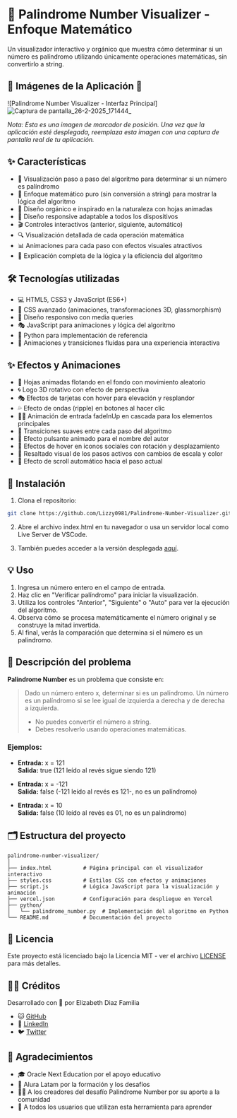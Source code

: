 # 🌿 Palindrome Number Visualizer - Enfoque Matemático

Un visualizador interactivo y orgánico que muestra cómo determinar si un número es palíndromo utilizando únicamente operaciones matemáticas, sin convertirlo a string.

## 📱 Imágenes de la Aplicación 📱

![Palindrome Number Visualizer - Interfaz Principal]![Captura de pantalla_26-2-2025_171444_](https://github.com/user-attachments/assets/e04f3db8-af37-49d4-9df8-d1eccfe21a19)


*Nota: Esta es una imagen de marcador de posición. Una vez que la aplicación esté desplegada, reemplaza esta imagen con una captura de pantalla real de tu aplicación.*

## ✨ Características

- 🧮 Visualización paso a paso del algoritmo para determinar si un número es palíndromo
- 🔢 Enfoque matemático puro (sin conversión a string) para mostrar la lógica del algoritmo
- 🌱 Diseño orgánico e inspirado en la naturaleza con hojas animadas
- 📱 Diseño responsive adaptable a todos los dispositivos
- 🎬 Controles interactivos (anterior, siguiente, automático)
- 🔍 Visualización detallada de cada operación matemática
- 📊 Animaciones para cada paso con efectos visuales atractivos
- 🌿 Explicación completa de la lógica y la eficiencia del algoritmo

## 🛠️ Tecnologías utilizadas

- 💻 HTML5, CSS3 y JavaScript (ES6+)
- 🎨 CSS avanzado (animaciones, transformaciones 3D, glassmorphism)
- 📱 Diseño responsivo con media queries
- 🎭 JavaScript para animaciones y lógica del algoritmo
- 🐍 Python para implementación de referencia
- 🎯 Animaciones y transiciones fluidas para una experiencia interactiva

## ✨ Efectos y Animaciones

- 🍃 Hojas animadas flotando en el fondo con movimiento aleatorio
- 🌀 Logo 3D rotativo con efecto de perspectiva
- 🎭 Efectos de tarjetas con hover para elevación y resplandor
- 💦 Efecto de ondas (ripple) en botones al hacer clic
- 🏃‍♂️ Animación de entrada fadeInUp en cascada para los elementos principales
- 🔄 Transiciones suaves entre cada paso del algoritmo
- 💫 Efecto pulsante animado para el nombre del autor
- 🌈 Efectos de hover en iconos sociales con rotación y desplazamiento
- 🎯 Resaltado visual de los pasos activos con cambios de escala y color
- 📌 Efecto de scroll automático hacia el paso actual

## 🚀 Instalación

1. Clona el repositorio:
```bash
git clone https://github.com/Lizzy0981/Palindrome-Number-Visualizer.git
```

2. Abre el archivo index.html en tu navegador o usa un servidor local como Live Server de VSCode.

3. También puedes acceder a la versión desplegada [aquí](https://palindrome-number-visualizer.vercel.app/).

## 💡 Uso

1. Ingresa un número entero en el campo de entrada.
2. Haz clic en "Verificar palíndromo" para iniciar la visualización.
3. Utiliza los controles "Anterior", "Siguiente" o "Auto" para ver la ejecución del algoritmo.
4. Observa cómo se procesa matemáticamente el número original y se construye la mitad invertida.
5. Al final, verás la comparación que determina si el número es un palíndromo.

## 📝 Descripción del problema

**Palindrome Number** es un problema que consiste en:

> Dado un número entero x, determinar si es un palíndromo. Un número es un palíndromo si se lee igual de izquierda a derecha y de derecha a izquierda.
> 
> - No puedes convertir el número a string.
> - Debes resolverlo usando operaciones matemáticas.

### Ejemplos:

- **Entrada:** x = 121  
  **Salida:** true (121 leído al revés sigue siendo 121)

- **Entrada:** x = -121  
  **Salida:** false (-121 leído al revés es 121-, no es un palíndromo)

- **Entrada:** x = 10  
  **Salida:** false (10 leído al revés es 01, no es un palíndromo)

## 🗂️ Estructura del proyecto

```
palindrome-number-visualizer/
│
├── index.html          # Página principal con el visualizador interactivo
├── styles.css          # Estilos CSS con efectos y animaciones
├── script.js           # Lógica JavaScript para la visualización y animación
├── vercel.json         # Configuración para despliegue en Vercel
├── python/
│   └── palindrome_number.py  # Implementación del algoritmo en Python
└── README.md           # Documentación del proyecto
```

## 📄 Licencia

Este proyecto está licenciado bajo la Licencia MIT - ver el archivo [LICENSE](LICENSE) para más detalles.

## 👩‍💻 Créditos

Desarrollado con 💚 por Elizabeth Diaz Familia
- 🐱 [GitHub](https://github.com/Lizzy0981)
- 💼 [LinkedIn](https://linkedin.com/in/eli-familia/)
- 🐦 [Twitter](https://twitter.com/Lizzyfamilia)
  
## 🙏 Agradecimientos

- 🎓 Oracle Next Education por el apoyo educativo
- 🚀 Alura Latam por la formación y los desafíos
- 👨‍🏫 A los creadores del desafío Palindrome Number por su aporte a la comunidad
- 🌟 A todos los usuarios que utilizan esta herramienta para aprender
